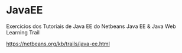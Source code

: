 JavaEE
======

Exercícios dos Tutoriais de Java EE do Netbeans
Java EE & Java Web Learning Trail

https://netbeans.org/kb/trails/java-ee.html